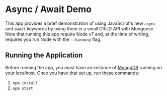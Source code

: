 # Async / Await Demo

This app provides a brief demonstration of using JavaScript's new `async` and `await` keywords by using them in a small
CRUD API with Mongoose. Note that running this app require Node v7 and, at the time of writing, requires you run Node
with the `--harmony` flag.

## Running the Application

Before running the app, you must have an instance of [MongoDB](https://www.mongodb.com/) running on your localhost. Once
you have that set up, run these commands:

1. `npm install`
2. `npm start`